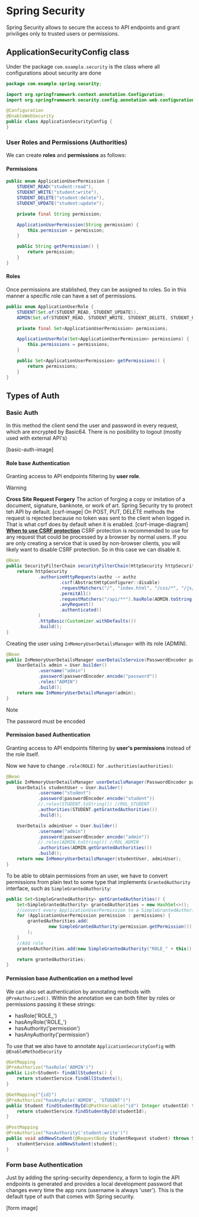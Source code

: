 # Spring Security

Spring Security allows to secure the access to API endpoints and
grant priviliges only to trusted users or permissions.

## ApplicationSecurityConfig class

Under the package `com.example.security` is the class where all configurations about security are done

```java
package com.example.spring.security;

import org.springframework.context.annotation.Configuration;
import org.springframework.security.config.annotation.web.configuration.EnableWebSecurity;

@Configuration
@EnableWebSecurity
public class ApplicationSecurityConfig {
}
```

### User Roles and Permissions (Authorities)

We can create **roles** and **permissions** as follows:

#### Permissions

```java
public enum ApplicationUserPermission {
    STUDENT_READ("student:read"),
    STUDENT_WRITE("student:write"),
    STUDENT_DELETE("student:delete"),
    STUDENT_UPDATE("student:update");

    private final String permission;

    ApplicationUserPermission(String permission) {
        this.permission = permission;
    }

    public String getPermission() {
        return permission;
    }
}
```

#### Roles

Once permissions are stablished, they can be assigned to roles. So in
this manner a specific role can have a set of permissions.

```java
public enum ApplicationUserRole {
    STUDENT(Set.of(STUDENT_READ, STUDENT_UPDATE)),
    ADMIN(Set.of(STUDENT_READ, STUDENT_WRITE, STUDENT_DELETE, STUDENT_UPDATE));

    private final Set<ApplicationUserPermission> permissions;

    ApplicationUserRole(Set<ApplicationUserPermission> permissions) {
        this.permissions = permissions;
    }

    public Set<ApplicationUserPermission> getPermissions() {
        return permissions;
    }
}
```

## Types of Auth

### Basic Auth

In this method the client send the user and password in
every request, which are encrypted by Basic64.
There is no posibility to logout
(mostly used with external API's)

[basic-auth-image]

#### Role base Authentication

Granting access to API endpoints filtering by **user role**.

> [!WARNING]
> **Cross Site Request Forgery**
> The action of forging a copy or imitation of a document, signature,
> banknote, or work of art.
> Spring Security try to protect teh API by default.
> [csrf-image]
> On POST, PUT, DELETE methods the request is rejected
> because no token was sent to the client when logged in. That is
> what csrf does by default when it is enabled.
> [csrf-image-diagram]  
> [**When to use CSRF protection**](https://docs.spring.io/spring-security/site/docs/5.0.x/reference/html/csrf.html)
> CSRF protection is recommended to use for any request that could be
> processed by a browser by normal users. If you are only creating a service that is used by non-browser clients, you
> will
> likely want to disable CSRF protection. So in this case we can disable it.

```java
@Bean
public SecurityFilterChain securityFilterChain(HttpSecurity httpSecurity) throws Exception {
    return httpSecurity
            .authorizeHttpRequests(authz -> authz
                    .csrf(AbstractHttpConfigurer::disable)
                    .requestMatchers("/", "index.html", "/css/*", "/js/*")
                    .permitAll()
                    .requestMatchers("/api/**").hasRole(ADMIN.toString())
                    .anyRequest()
                    .authenticated()
            )
            .httpBasic(Customizer.withDefaults())
            .build();
}
```

Creating the user using `InMemoryUserDetailsManager` with its role (ADMIN).

```java
@Bean
public InMemoryUserDetailsManager userDetailsService(PasswordEncoder passwordEncoder) {
    UserDetails admin = User.builder()
            .username("admin")
            .password(passwordEncoder.encode("password"))
            .roles("ADMIN")
            .build();
    return new InMemoryUserDetailsManager(admin);
}
```

> [!NOTE]
> The password must be encoded

#### Permission based Authentication
Granting access to API endpoints filtering by **user's permissions** instead of the role itself. 

Now we have to change `.role(ROLE)` for `.authorities(authorities)`:
```java
@Bean
public InMemoryUserDetailsManager userDetailsManager(PasswordEncoder passwordEncoder) {
    UserDetails studentUser = User.builder()
            .username("student")
            .password(passwordEncoder.encode("student"))
            //.roles(STUDENT.toString()) //ROL_STUDENT
            .authorities(STUDENT.getGrantedAuthorities())
            .build();

    UserDetails adminUser = User.builder()
            .username("admin")
            .password(passwordEncoder.encode("admin"))
            //.roles(ADMIN.toString()) //ROL_ADMIN
            .authorities(ADMIN.getGrantedAuthorities())
            .build();
    return new InMemoryUserDetailsManager(studentUser, adminUser);
}
```
To be able to obtain permissions from an user, we have to convert permissions from plain text to
some type that implements `GrantedAuthority` interface, such as `SimpleGrantedAuthority`:

```java
public Set<SimpleGrantedAuthority> getGrantedAuthorities() {
    Set<SimpleGrantedAuthority> grantedAuthorities = new HashSet<>();
    //convert every ApplicationUserPermission to a SimpleGrantedAuthority
    for (ApplicationUserPermission permission : permissions) {
        grantedAuthorities.add(
                new SimpleGrantedAuthority(permission.getPermission())
        );
    }
    //Add role
    grantedAuthorities.add(new SimpleGrantedAuthority("ROLE_" + this));

    return grantedAuthorities;
}
```

#### Permission base Authentication on a method level
We can also set authentication by annotating methods with `@PreAuthorized()`.
Within the annotation we can both filter by roles or permissions passing it these strings: 
- hasRole('ROLE_')
- hasAnyRole('ROLE_')
- hasAuthority('permission')
- hasAnyAuthority('permission')

To use that we also have to annotate `ApplicationSecurityConfig` with `@EnableMethodSecurity`
```java
@GetMapping
@PreAuthorize("hasRole('ADMIN')")
public List<Student> findAllStudents() {
    return studentService.findAllStudents();
}

@GetMapping("{id}")
@PreAuthorize("hasAnyRole('ADMIN', 'STUDENT')")
public Student findStudentById(@PathVariable("id") Integer studentId) throws StudentNotFoundException {
    return studentService.findStudentById(studentId);
}

@PostMapping
@PreAuthorize("hasAuthority('student:write')")
public void addNewStudent(@RequestBody StudentRequest student) throws StudentException {
    studentService.addNewStudent(student);
}
```

### Form base Authentication

Just by adding the spring-security dependency, a form to login the API endpoints is generated
and provides a local development password that changes every time the app runs (username is always 'user').
This is the default type of auth that comes with Spring security.

[form image]
